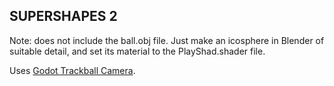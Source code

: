 
SUPERSHAPES 2 
-------------------------

Note: does not include the ball.obj file. Just make an icosphere in Blender of suitable detail, and set its material to the PlayShad.shader file. 


Uses [Godot Trackball Camera](https://github.com/Goutte/godot-trackball-camera). 
